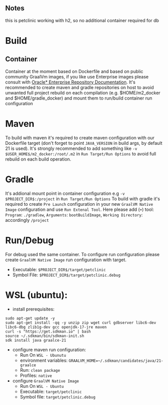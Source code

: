 ## Notes
this is petclinic working with h2, so no additional container required for db
# Build
## Container
Container at the moment based on Dockerfile and based on public community GraalVm images, if you like use Enterprise images
please consult with [Oracle* Enterprise Repository Documentation](https://docs.oracle.com/en/graalvm/enterprise/22/docs/getting-started/container-images/#get-started-with-graalvm-enterprise-container-images).
It's recommended to create maven and gradle repositories on host to avoid unwanted full project rebuild on each compilation 
(e.g. $HOME/m2_docker and $HOME/gradle_docker) and mount them to run/build container run configuration

# Maven
To build with maven it's required to create maven configuration with our Dockerfile target (don't forget to point `JAVA_VERSION` in build args, by default 21 is used).
It's strongly recommended to add something like `-v $USER_HOME$/m2_docker:/root/.m2` in `Run Target/Run Options` to avoid full rebuild on each build operation.

# Gradle
It's addional mount point in container configuration e.g `-v $PROJECT_DIR$:/project` in `Run Target/Run Options`
To build with gradle it's required to create `Pre Launch` configuration in your new `GraalVM Native Image` configuration and use `Run Extenal Tool`.
Here please add  (`+`) tool: `Program`: `./gradlew`, `Arguments`: `bootBuildImage`, `Working Directory`: accordingly `/project`

# Run/Debug
For debug used the same container. To configure run configuration please create `GraalVM Native Image` run configuration with target.
- Executable:  `$PROJECT_DIR$/target/petclinic`
- Symbol File:  `$PROJECT_DIR$/target/petclinic.debug`

# WSL (ubuntu):
- install prerequisites:
```
sudo apt-get update -y
sudo apt-get install -qq -y unzip zip wget curl gdbserver libc6-dev libc6-dbg zlib1g-dev gcc openjdk-17-jre maven
curl -s "https://get.sdkman.io" | bash
source ~/.sdkman/bin/sdkman-init.sh
sdk install java graalce-21
```
- configure maven run configuration:
    - Run On `WSL - Ubunutu`
    - environment variables:
      `GRAALVM_HOME=~/.sdkman/candidates/java/21-graalce`
    - Run: `clean package`
    - Profiles: `native`
- configure `GraalVM Native Image`
    - Run On `WSL - Ubuntu`
    - Executable: `target/petclinic`
    - Symbol file: `target/petclinic.debug`

